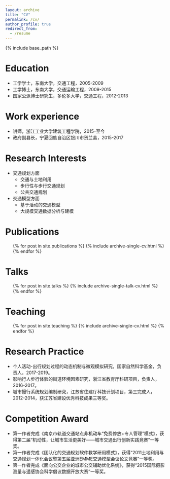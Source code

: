 ```yaml
---
layout: archive
title: "CV"
permalink: /cv/
author_profile: true
redirect_from:
  - /resume
---
```


{% include base_path %}

Education
======
* 工学学士，东南大学，交通工程，2005-2009
* 工学博士，东南大学，交通运输工程，2009-2015
* 国家公派博士研究生，多伦多大学，交通工程，2012-2013

Work experience
======
* 讲师，浙江工业大学建筑工程学院，2015-至今
* 政府副县长，宁夏回族自治区银川市贺兰县，2015-2017

Research Interests
======
* 交通规划方面
  * 交通与土地利用
  * 步行性与步行交通规划
  * 公共交通规划
* 交通模型方面
  * 基于活动的交通模型
  * 大规模交通数据分析与建模

Publications
======
  <ul>{% for post in site.publications %}
    {% include archive-single-cv.html %}
  {% endfor %}</ul>

Talks
======
  <ul>{% for post in site.talks %}
    {% include archive-single-talk-cv.html %}
  {% endfor %}</ul>

Teaching
======
  <ul>{% for post in site.teaching %}
    {% include archive-single-cv.html %}
  {% endfor %}</ul>

Research Practice
======
* 个人活动-出行规划过程的动态机制与微观模拟研究，国家自然科学基金，负责人，2017-2019。
* 影响行人步行体验的街道环境因素研究，浙江省教育厅科研项目，负责人，2016-2017。
* 城市慢行系统规划编制研究，江苏省住建厅科技计划项目，第三完成人，2012-2014，获江苏省建设优秀科技成果三等奖。

Competition Award
======
* 第一作者完成《南京市轨道交通站点非机动车“免费停放+专人管理”模式》，获得第二届“机动性，让城市生活更美好——城市交通出行创新实践竞赛”一等奖。
* 第一作者完成《团队化的交通规划软件教学研用模式》，获得“2011土地利用与交通规划一体化会议暨第五届亚洲EMME交通模型会议论文竞赛”一等奖。
* 第一作者完成《面向公交企业的城市公交辅助优化系统》，获得“2015国际摄影测量与遥感协会科学倡议数据开放大赛”一等奖。

